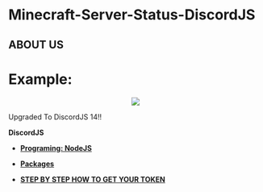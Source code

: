 # Minecraft-Server-Status-DiscordJS

## ABOUT US


<h1>Example:</h1>

<p align="center">
   <img src="https://media.discordapp.net/attachments/1050280718779035670/1082086061766881441/image.png" />
</p>

<p>Upgraded To DiscordJS 14!!</p>

**DiscordJS**

- **[Programing: NodeJS](https://en.wikipedia.org/wiki/Node.js)** 
- **[Packages](https://github.com/Roomysteve12/Minecraft-Server-Status-DiscordJS/blob/main/package.json)**

- **[STEP BY STEP HOW TO GET YOUR TOKEN](https://github.com/Roomysteve12/Minecraft-Server-Status-DiscordJS/blob/main/readthis)**
